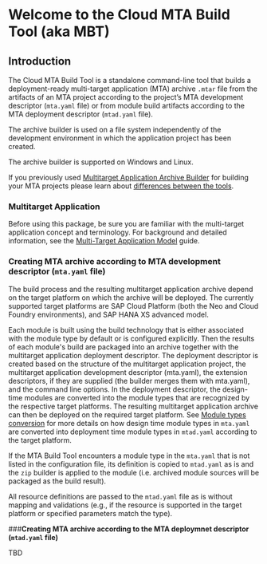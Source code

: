 # <b>Welcome to the Cloud MTA Build Tool (aka MBT) </b>

## <b>Introduction</b>


The Cloud MTA Build Tool is a standalone command-line tool that builds a deployment-ready
multi-target application (MTA) archive `.mtar` file from the artifacts of an MTA project according to the project’s MTA
development descriptor (`mta.yaml` file) or from module build artifacts according to the MTA deployment descriptor (`mtad.yaml` file).

The archive builder is used on a file system independently of the development environment in which the application project has been created.

The archive builder is supported on Windows and Linux.

If you previously used [Multitarget Application Archive Builder](https://help.sap.com/viewer/58746c584026430a890170ac4d87d03b/Cloud/en-US/ba7dd5a47b7a4858a652d15f9673c28d.html) for building your MTA projects please learn about [differences between the tools](migration.md).

### <b> Multitarget Application</b>

Before using this package, be sure you are familiar with the multi-target application concept and terminology.
For background and detailed information, see the [Multi-Target Application Model](https://www.sap.com/documents/2016/06/e2f618e4-757c-0010-82c7-eda71af511fa.html) guide.   

### <b>Creating MTA archive according to MTA development descriptor (`mta.yaml` file)</b>

The build process and the resulting multitarget application archive depend on the target platform on which the archive will be deployed. The currently supported target platforms are SAP Cloud Platform (both the Neo and Cloud Foundry environments), and SAP HANA XS advanced model.

Each module is built using the build technology that is either associated with the module type by default or is configured explicitly. Then the results of each module's build are packaged into an archive together with the multitarget application deployment descriptor. The deployment descriptor is created based on the structure of the multitarget application project, the multitarget application development descriptor (mta.yaml), the extension descriptors, if they are supplied (the builder merges them with mta.yaml), and the command line options. In the deployment descriptor, the design-time modules are converted into the module types that are recognized by the respective target platforms. The resulting multitarget application archive can then be deployed on the required target platform.
See [Module types conversion](https://github.com/SAP/cloud-mta-build-tool/blob/master/configs/platform_cfg.yaml) for more details on how design time module types in `mta.yaml` are converted into deployment time module types in `mtad.yaml` according to the target platform. 

If the MTA Build Tool encounters a module type in the `mta.yaml` that is not listed in the configuration file, its definition is copied to `mtad.yaml` as is and the `zip` builder is applied to the module (i.e. archived module sources will be packaged as the build result).

All resource definitions are passed to the `mtad.yaml` file as is without mapping and validations (e.g., if the resource is supported in the target platform or specified parameters match the type).

###<b>Creating MTA archive according to the MTA deploymnet descriptor (`mtad.yaml` file)</b>

TBD

